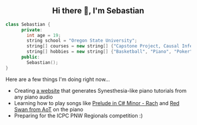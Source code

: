 <h2 align="center">Hi there 👋, I'm Sebastian</h2>


  ```cpp
  class Sebastian {
        private:
          int age = 19;
          string school = "Oregon State University";
          string[] courses = new string[] {"Capstone Project, Causal Inference in AI, Introduction to Databases"};
          string[] hobbies = new string[] {"Basketball", "Piano", "Poker"};
        public:
          Sebastian();
  }
  ```

Here are a few things I'm doing right now...

- Creating [a website](https://github.com/sebat2004/keysight) that generates Synesthesia-like piano tutorials from any piano audio
- Learning how to play songs like [Prelude in C# Minor - Rach](https://www.youtube.com/watch?v=sCtixpIWBto) and [Red Swan from AoT](https://www.youtube.com/watch?v=sWcgKts80vM) on the piano
- Preparing for the ICPC PNW Regionals competition :)
